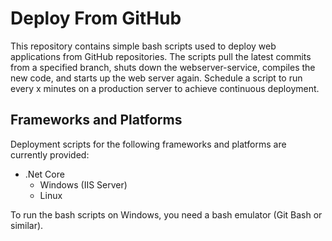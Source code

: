 # Deploy From GitHub

This repository contains simple bash scripts used to deploy web applications from GitHub repositories. The scripts pull the latest commits from a specified branch, shuts down the webserver-service, compiles the new code, and starts up the web server again. Schedule a script to run every x minutes on a production server to achieve continuous deployment.

## Frameworks and Platforms

Deployment scripts for the following frameworks and platforms are currently provided:

- .Net Core
  - Windows (IIS Server)
  - Linux
  
To run the bash scripts on Windows, you need a bash emulator (Git Bash or similar).
